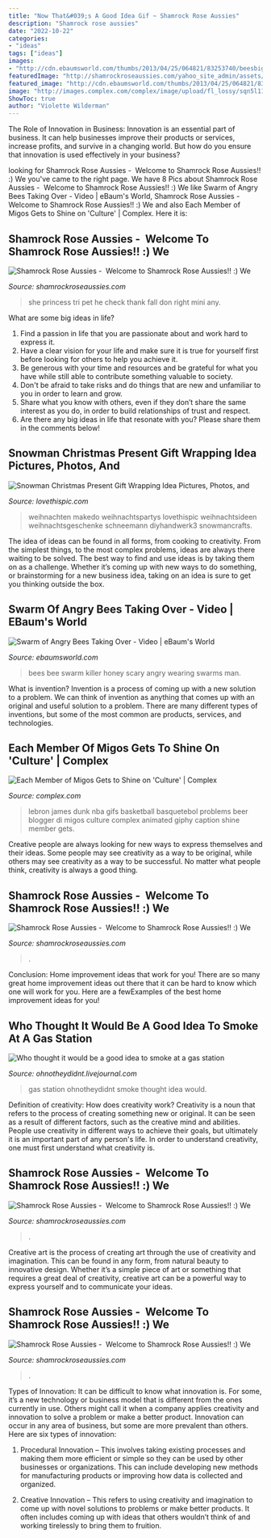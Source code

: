 ```yaml
---
title: "Now That&#039;s A Good Idea Gif ~ Shamrock Rose Aussies"
description: "Shamrock rose aussies"
date: "2022-10-22"
categories:
- "ideas"
tags: ["ideas"]
images:
- "http://cdn.ebaumsworld.com/thumbs/2013/04/25/064821/83253740/beesbig.jpg"
featuredImage: "http://shamrockroseaussies.com/yahoo_site_admin/assets/images/DSC_0212.176181402_std.JPG"
featured_image: "http://cdn.ebaumsworld.com/thumbs/2013/04/25/064821/83253740/beesbig.jpg"
image: "http://images.complex.com/complex/image/upload/fl_lossy/sqn5l11tzulurfvdjlar.gif"
ShowToc: true
author: "Violette Wilderman"
---
```



The Role of Innovation in Business:
Innovation is an essential part of business. It can help businesses improve their products or services, increase profits, and survive in a changing world. But how do you ensure that innovation is used effectively in your business?

	

		
looking for Shamrock Rose Aussies - ﻿﻿﻿ Welcome to Shamrock Rose Aussies!! :) We you've came to the right page. We have 8 Pics about Shamrock Rose Aussies - ﻿﻿﻿ Welcome to Shamrock Rose Aussies!! :) We like Swarm of Angry Bees Taking Over - Video | eBaum&#039;s World, Shamrock Rose Aussies - ﻿﻿﻿ Welcome to Shamrock Rose Aussies!! :) We and also Each Member of Migos Gets to Shine on &#039;Culture&#039; | Complex. Here it is:
		
    
## Shamrock Rose Aussies - ﻿﻿﻿ Welcome To Shamrock Rose Aussies!! :) We

<img loading=lazy src="http://shamrockroseaussies.com/yahoo_site_admin/assets/images/20170825_150204.238202419_std.jpg" onerror="this.onerror=null;this.src='https://tse3.mm.bing.net/th?id=OIP._qPoQQs03kjtAvcHBbCJfgHaFj&amp;pid=15.1';" alt="Shamrock Rose Aussies - ﻿﻿﻿ Welcome to Shamrock Rose Aussies!! :) We">

_Source: shamrockroseaussies.com_

>she princess tri pet he check thank fall don right mini any. 

	

What are some big ideas in life?
1. Find a passion in life that you are passionate about and work hard to express it.
2. Have a clear vision for your life and make sure it is true for yourself first before looking for others to help you achieve it.
3. Be generous with your time and resources and be grateful for what you have while still able to contribute something valuable to society.
4. Don't be afraid to take risks and do things that are new and unfamiliar to you in order to learn and grow.
5. Share what you know with others, even if they don’t share the same interest as you do, in order to build relationships of trust and respect. 
6. Are there any big ideas in life that resonate with you? Please share them in the comments below!

    
## Snowman Christmas Present Gift Wrapping Idea Pictures, Photos, And

<img loading=lazy src="http://www.lovethispic.com/uploaded_images/343161-Snowman-Christmas-Present-Gift-Wrapping-Idea.jpg" onerror="this.onerror=null;this.src='https://tse1.mm.bing.net/th?id=OIP.GysY8ZRpcCtuQ5U920lKRgHaMR&amp;pid=15.1';" alt="Snowman Christmas Present Gift Wrapping Idea Pictures, Photos, and">

_Source: lovethispic.com_

>weihnachten makedo weihnachtspartys lovethispic weihnachtsideen weihnachtsgeschenke schneemann diyhandwerk3 snowmancrafts. 

	

The idea of ideas can be found in all forms, from cooking to creativity. From the simplest things, to the most complex problems, ideas are always there waiting to be solved. The best way to find and use ideas is by taking them on as a challenge. Whether it’s coming up with new ways to do something, or brainstorming for a new business idea, taking on an idea is sure to get you thinking outside the box.

    
## Swarm Of Angry Bees Taking Over - Video | EBaum&#039;s World

<img loading=lazy src="http://cdn.ebaumsworld.com/thumbs/2013/04/25/064821/83253740/beesbig.jpg" onerror="this.onerror=null;this.src='https://tse2.mm.bing.net/th?id=OIP.KXqzagJgAIFFOqtS0mVL2wHaD5&amp;pid=15.1';" alt="Swarm of Angry Bees Taking Over - Video | eBaum&#039;s World">

_Source: ebaumsworld.com_

>bees bee swarm killer honey scary angry wearing swarms man. 

	

What is invention?
Invention is a process of coming up with a new solution to a problem. We can think of invention as anything that comes up with an original and useful solution to a problem. There are many different types of inventions, but some of the most common are products, services, and technologies.

    
## Each Member Of Migos Gets To Shine On &#039;Culture&#039; | Complex

<img loading=lazy src="http://images.complex.com/complex/image/upload/fl_lossy/sqn5l11tzulurfvdjlar.gif" onerror="this.onerror=null;this.src='https://tse1.mm.bing.net/th?id=OIP.cXkjgyb3IOxCA2PwwFrAowAAAA&amp;pid=15.1';" alt="Each Member of Migos Gets to Shine on &#039;Culture&#039; | Complex">

_Source: complex.com_

>lebron james dunk nba gifs basketball basquetebol problems beer blogger di migos culture complex animated giphy caption shine member gets. 

	

Creative people are always looking for new ways to express themselves and their ideas. Some people may see creativity as a way to be original, while others may see creativity as a way to be successful. No matter what people think, creativity is always a good thing.

    
## Shamrock Rose Aussies - ﻿﻿﻿ Welcome To Shamrock Rose Aussies!! :) We

<img loading=lazy src="http://shamrockroseaussies.com/yahoo_site_admin/assets/images/DSC_0716.10500500_std.jpg" onerror="this.onerror=null;this.src='https://tse2.mm.bing.net/th?id=OIP.ywHyXSOmdryMRxNFAASMnwHaE-&amp;pid=15.1';" alt="Shamrock Rose Aussies - ﻿﻿﻿ Welcome to Shamrock Rose Aussies!! :) We">

_Source: shamrockroseaussies.com_

>. 

	

Conclusion: Home improvement ideas that work for you!
There are so many great home improvement ideas out there that it can be hard to know which one will work for you. Here are a fewExamples of the best home improvement ideas for you!

    
## Who Thought It Would Be A Good Idea To Smoke At A Gas Station

<img loading=lazy src="https://i.imgur.com/ixYep.jpg" onerror="this.onerror=null;this.src='https://tse4.mm.bing.net/th?id=OIP.7kOI55FGppHk1LyjvVqEfgHaKL&amp;pid=15.1';" alt="Who thought it would be a good idea to smoke at a gas station">

_Source: ohnotheydidnt.livejournal.com_

>gas station ohnotheydidnt smoke thought idea would. 

	

Definition of creativity: How does creativity work?
Creativity is a noun that refers to the process of creating something new or original. It can be seen as a result of different factors, such as the creative mind and abilities. People use creativity in different ways to achieve their goals, but ultimately it is an important part of any person's life. In order to understand creativity, one must first understand what creativity is.

    
## Shamrock Rose Aussies - ﻿﻿﻿ Welcome To Shamrock Rose Aussies!! :) We

<img loading=lazy src="http://shamrockroseaussies.com/yahoo_site_admin/assets/images/DSC_0232.41164305_std.JPG" onerror="this.onerror=null;this.src='https://tse2.mm.bing.net/th?id=OIP.gX-Cc4vG_9iK-kWxyICKuwHaE-&amp;pid=15.1';" alt="Shamrock Rose Aussies - ﻿﻿﻿ Welcome to Shamrock Rose Aussies!! :) We">

_Source: shamrockroseaussies.com_

>. 

	

Creative art is the process of creating art through the use of creativity and imagination. This can be found in any form, from natural beauty to innovative design. Whether it’s a simple piece of art or something that requires a great deal of creativity, creative art can be a powerful way to express yourself and to communicate your ideas.

    
## Shamrock Rose Aussies - ﻿﻿﻿ Welcome To Shamrock Rose Aussies!! :) We

<img loading=lazy src="http://shamrockroseaussies.com/yahoo_site_admin/assets/images/DSC_0212.176181402_std.JPG" onerror="this.onerror=null;this.src='https://tse3.mm.bing.net/th?id=OIP.XhlscC2gYBbfFccpWS6viQHaGP&amp;pid=15.1';" alt="Shamrock Rose Aussies - ﻿﻿﻿ Welcome to Shamrock Rose Aussies!! :) We">

_Source: shamrockroseaussies.com_

>. 

	

Types of Innovation:
It can be difficult to know what innovation is. For some, it’s a new technology or business model that is different from the ones currently in use. Others might call it when a company applies creativity and innovation to solve a problem or make a better product. Innovation can occur in any area of business, but some are more prevalent than others. Here are six types of innovation:
1. Procedural Innovation – This involves taking existing processes and making them more efficient or simple so they can be used by other businesses or organizations. This can include developing new methods for manufacturing products or improving how data is collected and organized.

2. Creative Innovation – This refers to using creativity and imagination to come up with novel solutions to problems or make better products. It often includes coming up with ideas that others wouldn’t think of and working tirelessly to bring them to fruition.

